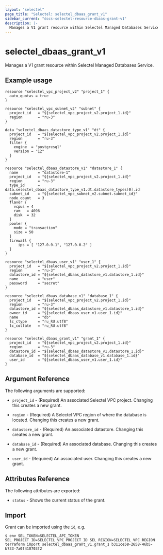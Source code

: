 ```yaml
---
layout: "selectel"
page_title: "Selectel: selectel_dbaas_grant_v1"
sidebar_current: "docs-selectel-resource-dbaas-grant-v1"
description: |-
  Manages a V1 grant resource within Selectel Managed Databases Service.
---
```


# selectel\_dbaas\_grant\_v1

Manages a V1 grant resource within Selectel Managed Databases Service.

## Example usage

```hcl
resource "selectel_vpc_project_v2" "project_1" {
  auto_quotas = true
}

resource "selectel_vpc_subnet_v2" "subnet" {
  project_id   = "${selectel_vpc_project_v2.project_1.id}"
  region       = "ru-3"
}

data "selectel_dbaas_datastore_type_v1" "dt" {
  project_id   = "${selectel_vpc_project_v2.project_1.id}"
  region       = "ru-3"
  filter {
    engine  = "postgresql"
    version = "12"
  }
}

resource "selectel_dbaas_datastore_v1" "datastore_1" {
  name         = "datastore-1"
  project_id   = "${selectel_vpc_project_v2.project_1.id}"
  region       = "ru-3"
  type_id      = data.selectel_dbaas_datastore_type_v1.dt.datastore_types[0].id
  subnet_id    = "${selectel_vpc_subnet_v2.subnet.subnet_id}"
  node_count   = 3
  flavor {
    vcpus = 4
    ram   = 4096
    disk  = 32
  }
  pooler {
    mode = "transaction"
    size = 50
  }
  firewall {
      ips = [ "127.0.0.1", "127.0.0.2" ]
  }
}

resource "selectel_dbaas_user_v1" "user_1" {
  project_id   = "${selectel_vpc_project_v2.project_1.id}"
  region       = "ru-3"
  datastore_id = "${selectel_dbaas_datastore_v1.datastore_1.id}"
  name         = "user"
  password     = "secret"
}

resource "selectel_dbaas_database_v1" "database_1" {
  project_id   = "${selectel_vpc_project_v2.project_1.id}"
  region       = "ru-3"
  datastore_id = "${selectel_dbaas_datastore_v1.datastore_1.id}"
  owner_id     = "${selectel_dbaas_user_v1.user_1.id}"
  name         = "db"
  lc_ctype     = "ru_RU.utf8"
  lc_collate   = "ru_RU.utf8"
}

resource "selectel_dbaas_grant_v1" "grant_1" {
  project_id   = "${selectel_vpc_project_v2.project_1.id}"
  region       = "ru-3"
  datastore_id = "${selectel_dbaas_datastore_v1.datastore_1.id}"
  database_id  = "${selectel_dbaas_database_v1.database_1.id}"
  user_id      = "${selectel_dbaas_user_v1.user_1.id}"
}
```

## Argument Reference

The following arguments are supported:

* `project_id` - (Required) An associated Selectel VPC project.
  Changing this creates a new grant.

* `region` - (Required) A Selectel VPC region of where the database is located.
  Changing this creates a new grant.

* `datastore_id` - (Required) An associated datastore.
  Changing this creates a new grant.

* `database_id` - (Required) An associated database.
  Changing this creates a new grant.

* `user_id` - (Required) An associated user.
  Changing this creates a new grant.

## Attributes Reference

The following attributes are exported:

* `status` - Shows the current status of the grant.

## Import

Grant can be imported using the `id`, e.g.

```shell
$ env SEL_TOKEN=SELECTEL_API_TOKEN SEL_PROJECT_ID=SELECTEL_VPC_PROJECT_ID SEL_REGION=SELECTEL_VPC_REGION terraform import selectel_dbaas_grant_v1.grant_1 b311ce58-2658-46b5-b733-7a0f418703f2
```
